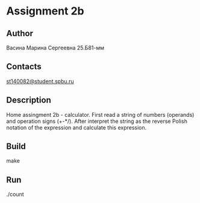 # Assignment 2b
## Author
Васина Марина Сергеевна 25.Б81-мм
## Contacts
st140082@student.spbu.ru
## Description
Home assingment 2b - calculator. First read a string of numbers (operands) and operation signs (+-*/). After interpret the string as the reverse Polish notation of the expression and calculate this expression.
## Build
make
## Run

./count
